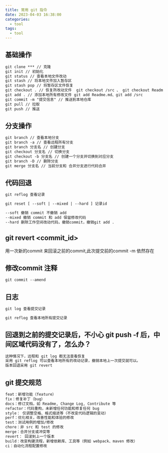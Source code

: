 ```yaml
---
title: 常用 git 指令
date: 2023-04-03 16:38:00
categories:
  - tool
tags:
  - tool
---
```


## 基础操作

```txt
git clone *** // 克隆
git init // 初始化
git status // 查看本地文件改动
git stash // 将本地文件加入暂存区
git stash pop // 将暂存区文件恢复
git checkout . // 恢复所改动文件  git checkout /src 、 git checkout Readme.md
git add . // 添加本地所有修改文件 git add Readme.md、git add /src
git commit -m "提交信息" // 推送到本地仓库
git pull // 拉取
git push // 推送
```
## 分支操作
```txt
git branch // 查看本地分支
git branch -a // 查看远程所有分支
git branch 分支名 // 创建分支
git checkout 分支名 // 切换分支
git checkout -b 分支名 // 创建一个分支并切换到对应分支
git branch -D // 删除分支
git merge 分支名 // 当前分支和 合并分支进行代码合并
```
## 代码回退
```txt
git reflog 查看记录

git reset [ --soft | --mixed | --hard ] 记录id

--soft 撤销 commit 不撤销 add
--mixed 撤销 commit 和 add 保留修改代码
--hard 删除工作空间改动代码，撤销commit，撤销git add . 

```
## git revert <commit_id>
用一次新的commit 来回滚之前的commit,此次提交前的commit -m 依然存在
## 修改commit 注释

```txt
git commit --amend
```

## 日志

```txt
git log 查看提交记录

git reflog 查看本地所有提交记录 
```
## 回退到之前的提交记录后，不小心 git push -f 后，中间区域代码没有了，怎么办？

```txt
这种情况下，远程和 git log 都无法查看恢复
采用 git reflog 可以查看本地所有的改动记录，撤销本地上一次提交就可以。
版本回退采用 git revert
```
## git 提交规范
```txt
feat：新增功能（feature）
fix：修复补丁（bug）
docs：修订文档，如 Readme, Change Log, Contribute 等
refactor：代码重构，未新增任何功能和修复任何 bug
style： 仅调整空格、格式缩进等（不改变代码逻辑的变动）
perf：优化相关，改善性能和体验的修改
test：测试用例的增加/修改
chore：非 src 和 test 的修改
merge：合并分支或冲突等
revert： 回滚到上一个版本
build：改变构建流程，新增依赖库、工具等（例如 webpack、maven 修改）
ci：自动化流程配置修改
```